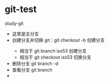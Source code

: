 # git-test
study-git


- 这里是主分支
- 创建分支并切换 git：git checkout -b <name> 创建分支
    - 相当于 git branch iss53 创建分支
    - 相当于 git checkout iss53 切换分支
- 删除分支 git branch -d <name>
- 查看分支 git branch 
- 